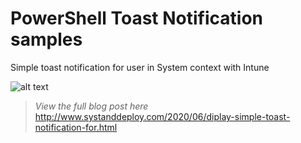 # PowerShell Toast Notification samples
Simple toast notification for user in System context with Intune

![alt text](https://github.com/damienvanrobaeys/PowerShell_Toast_Notif/blob/master/preview.gif)

> *View the full blog post here*
http://www.systanddeploy.com/2020/06/diplay-simple-toast-notification-for.html
